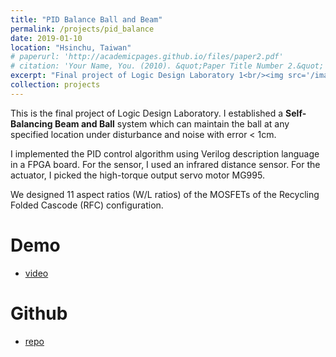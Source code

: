 ```yaml
---
title: "PID Balance Ball and Beam"
permalink: /projects/pid_balance
date: 2019-01-10
location: "Hsinchu, Taiwan"
# paperurl: 'http://academicpages.github.io/files/paper2.pdf'
# citation: 'Your Name, You. (2010). &quot;Paper Title Number 2.&quot; <i>Journal 1</i>. 1(2)
excerpt: "Final project of Logic Design Laboratory 1<br/><img src='/images/500x300.png'>"
collection: projects
---
```


This is the final project of Logic Design Laboratory.
I established a **Self-Balancing Beam and Ball** system which can maintain the ball at 
any specified location under disturbance and noise with error < 1cm.

I implemented the PID control algorithm using Verilog description language in a FPGA board.
For the sensor, I used an infrared distance sensor.
For the actuator, I picked the high-torque output servo motor MG995.

We designed 11 aspect ratios (W/L ratios) of the MOSFETs of the
Recycling Folded Cascode (RFC) configuration.

<!-- Todo: revise the demo video -->
Demo 
======
* [video](https://www.youtube.com/watch?v=5ZsmPJ2sm04&fbclid=IwAR0dP_NIaNfAYmW3wBxJhcEWSS3uVGnSsG4pbj3z9qTsjU4pa9ef_fZ0P44)

Github
=====
* [repo](https://github.com/evamo0508/minions_game)
